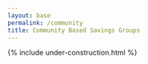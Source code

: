 ```yaml
---
layout: base
permalink: /community
title: Community Based Savings Groups
---
```


{% include under-construction.html %}
